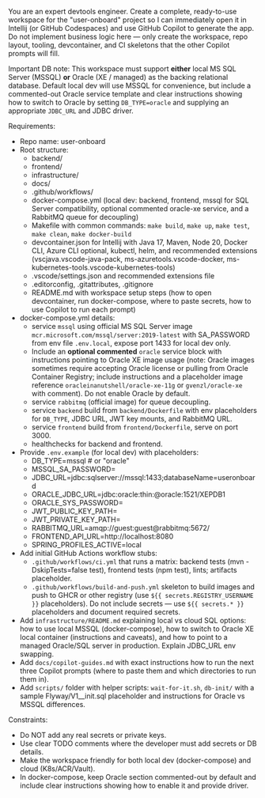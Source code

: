 You are an expert devtools engineer. Create a complete, ready-to-use workspace for the "user-onboard" project so I can immediately open it in Intellij  (or GitHub Codespaces) and use GitHub Copilot to generate the app. Do not implement business logic here — only create the workspace, repo layout, tooling, devcontainer, and CI skeletons that the other Copilot prompts will fill.

Important DB note: This workspace must support **either** local MS SQL Server (MSSQL) **or** Oracle (XE / managed) as the backing relational database. Default local dev will use MSSQL for convenience, but include a commented-out Oracle service template and clear instructions showing how to switch to Oracle by setting `DB_TYPE=oracle` and supplying an appropriate `JDBC_URL` and JDBC driver.

Requirements:
- Repo name: user-onboard
- Root structure:
    - backend/
    - frontend/
    - infrastructure/
    - docs/
    - .github/workflows/
    - docker-compose.yml (local dev: backend, frontend, mssql for SQL Server compatibility, optional commented oracle-xe service, and a RabbitMQ queue for decoupling)
    - Makefile with common commands: `make build`, `make up`, `make test`, `make clean`, `make docker-build`
    - devcontainer.json for Intellij with Java 17, Maven, Node 20, Docker CLI, Azure CLI optional, kubectl, helm, and recommended extensions (vscjava.vscode-java-pack, ms-azuretools.vscode-docker, ms-kubernetes-tools.vscode-kubernetes-tools)
    - .vscode/settings.json and recommended extensions file
    - .editorconfig, .gitattributes, .gitignore
    - README.md with workspace setup steps (how to open devcontainer, run docker-compose, where to paste secrets, how to use Copilot to run each prompt)
- docker-compose.yml details:
    - service `mssql` using official MS SQL Server image `mcr.microsoft.com/mssql/server:2019-latest` with SA_PASSWORD from env file `.env.local`, expose port 1433 for local dev only.
    - Include an **optional commented** `oracle` service block with instructions pointing to Oracle XE image usage (note: Oracle images sometimes require accepting Oracle license or pulling from Oracle Container Registry; include instructions and a placeholder image reference `oracleinanutshell/oracle-xe-11g` or `gvenzl/oracle-xe` with comment). Do not enable Oracle by default.
    - service `rabbitmq` (official image) for queue decoupling.
    - service `backend` build from `backend/Dockerfile` with env placeholders for `DB_TYPE`, JDBC URL, JWT key mounts, and RabbitMQ URL.
    - service `frontend` build from `frontend/Dockerfile`, serve on port 3000.
    - healthchecks for backend and frontend.
- Provide `.env.example` (for local dev) with placeholders:
    - DB_TYPE=mssql          # or "oracle"
    - MSSQL_SA_PASSWORD=
    - JDBC_URL=jdbc:sqlserver://mssql:1433;databaseName=useronboard
    - ORACLE_JDBC_URL=jdbc:oracle:thin:@oracle:1521/XEPDB1
    - ORACLE_SYS_PASSWORD=
    - JWT_PUBLIC_KEY_PATH=
    - JWT_PRIVATE_KEY_PATH=
    - RABBITMQ_URL=amqp://guest:guest@rabbitmq:5672/
    - FRONTEND_API_URL=http://localhost:8080
    - SPRING_PROFILES_ACTIVE=local
- Add initial GitHub Actions workflow stubs:
    - `.github/workflows/ci.yml` that runs a matrix: backend tests (mvn -DskipTests=false test), frontend tests (npm test), lints; artifacts placeholder.
    - `.github/workflows/build-and-push.yml` skeleton to build images and push to GHCR or other registry (use `${{ secrets.REGISTRY_USERNAME }}` placeholders). Do not include secrets — use `${{ secrets.* }}` placeholders and document required secrets.
- Add `infrastructure/README.md` explaining local vs cloud SQL options: how to use local MSSQL (docker-compose), how to switch to Oracle XE local container (instructions and caveats), and how to point to a managed Oracle/SQL server in production. Explain JDBC_URL env swapping.
- Add `docs/copilot-guides.md` with exact instructions how to run the next three Copilot prompts (where to paste them and which directories to run them in).
- Add `scripts/` folder with helper scripts: `wait-for-it.sh`, `db-init/` with a sample Flyway/V1__init.sql placeholder and instructions for Oracle vs MSSQL differences.

Constraints:
- Do NOT add any real secrets or private keys.
- Use clear TODO comments where the developer must add secrets or DB details.
- Make the workspace friendly for both local dev (docker-compose) and cloud (K8s/ACR/Vault).
- In docker-compose, keep Oracle section commented-out by default and include clear instructions showing how to enable it and provide driver.
